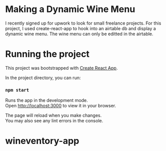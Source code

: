 # Making a Dynamic Wine Menu

I recently signed up for upwork to look for small freelance projects. For this project, I used create-react-app to hook into an airtable db and display a dynamic wine menu. The wine menu can only be editted in the airtable. 

# Running the project

This project was bootstrapped with [Create React App](https://github.com/facebook/create-react-app).

In the project directory, you can run:

### `npm start`

Runs the app in the development mode.\
Open [http://localhost:3000](http://localhost:3000) to view it in your browser.

The page will reload when you make changes.\
You may also see any lint errors in the console.

# wineventory-app
